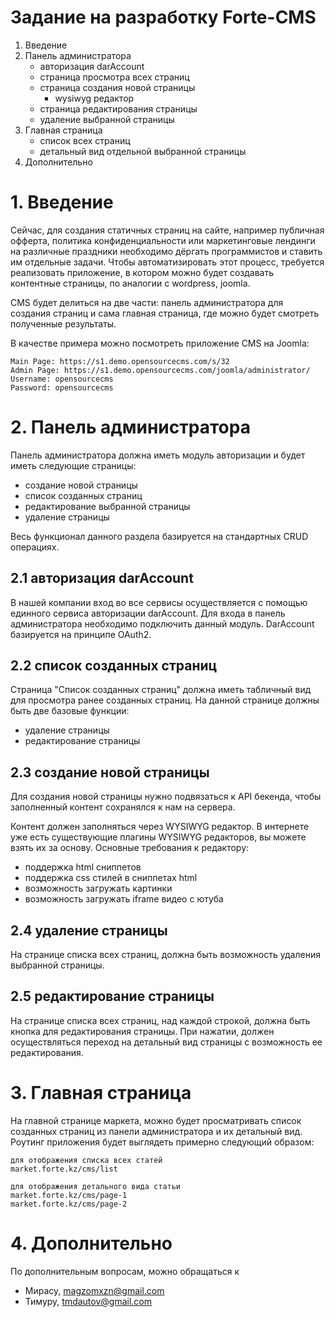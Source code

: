 # Задание на разработку Forte-CMS
1. Введение
2. Панель администратора
   - авторизация darAccount
   - страница просмотра всех страниц
   - страница создания новой страницы
     - wysiwyg редактор
   - страница редактирования страницы
   - удаление выбранной страницы
3. Главная страница
   - список всех страниц
   - детальный вид отдельной выбранной страницы
4. Дополнительно
   
# 1. Введение

Сейчас, для создания статичных страниц на сайте, например публичная офферта, политика конфиденциальности или маркетинговые лендинги на различные праздники необходимо дёргать программистов и ставить им отдельные задачи. Чтобы автоматизировать этот процесс, требуется реализовать приложение, в котором можно будет создавать контентные страницы, по аналогии с wordpress, joomla. 

CMS будет делиться на две части: панель администратора для создания страниц и сама главная страница, где можно будет смотреть полученные результаты.

В качестве примера можно посмотреть приложение CMS на Joomla:
```
Main Page: https://s1.demo.opensourcecms.com/s/32
Admin Page: https://s1.demo.opensourcecms.com/joomla/administrator/
Username: opensourcecms
Password: opensourcecms
```

# 2. Панель администратора 
Панель администратора должна иметь модуль авторизации и будет иметь следующие страницы: 
- создание новой страницы
- список созданных страниц
- редактирование выбранной страницы
- удаление страницы

Весь функционал данного раздела базируется на стандартных CRUD операциях.

## 2.1 авторизация darAccount
В нашей компании вход во все сервисы осуществляется с помощью единного сервиса авторизации darAccount. Для входа в панель администратора необходимо подключить данный модуль. DarAccount базируется на принципе OAuth2. 


## 2.2 cписок созданных страниц
Страница "Список созданных страниц" должна иметь табличный вид для просмотра ранее созданных страниц. На данной странице должны быть две базовые функции:
- удаление страницы
- редактирование страницы


## 2.3 cоздание новой страницы

Для создания новой страницы нужно подвязаться к API бекенда, чтобы заполненный контент сохранялся к нам на сервера. 

Контент должен заполняться через WYSIWYG редактор. В интернете уже есть существующие плагины WYSIWYG редакторов, вы можете взять их за основу. Основные требования к редактору:
- поддержка html сниппетов
- поддержка css стилей в сниппетах html
- возможность загружать картинки
- возможность загружать iframe видео с ютуба


## 2.4 удаление страницы

На странице списка всех страниц, должна быть возможность удаления выбранной страницы.


## 2.5 редактирование страницы

На странице списка всех страниц, над каждой строкой, должна быть кнопка для редактирования страницы. При нажатии, должен осуществляться переход на детальный вид страницы с возможность ее редактирования. 

# 3. Главная страница
На главной странице маркета, можно будет просматривать список созданных страниц из панели администратора и их детальный вид. Роутинг приложения будет выглядеть примерно следующий образом:

```
для отображения списка всех статей
market.forte.kz/cms/list 

для отображения детального вида статьи
market.forte.kz/cms/page-1
market.forte.kz/cms/page-2
```


# 4. Дополнительно

По дополнительным вопросам, можно обращаться к
- Мирасу, magzomxzn@gmail.com
- Тимуру, tmdautov@gmail.com
